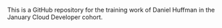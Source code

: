 This is a GitHub repository for the training work of Daniel Huffman in the January Cloud Developer cohort.
